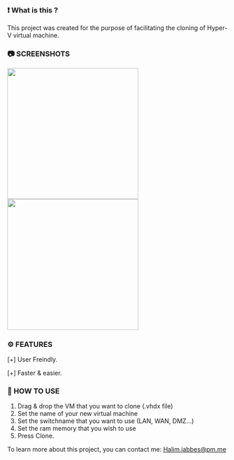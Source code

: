 ### ❗ What is this ?

This project was created for the purpose 
of facilitating the cloning of Hyper-V virtual machine.

### 📷 SCREENSHOTS

<img src="https://i.ibb.co/tKP1YcZ/01.png" width=300 align="center">

<img src="https://i.ibb.co/HNb4stR/02.png" width=300 align="center">

### ⚙️ FEATURES

[+] User Freindly.

[+] Faster & easier.

### 📖 HOW TO USE

1. Drag & drop the VM that you want to clone (.vhdx file)
2. Set the name of your new virtual machine
3. Set the switchname that you want to use (LAN, WAN, DMZ...)
4. Set the ram memory that you wish to use
5. Press Clone.

To learn more about this project, you can contact me:
Halim.jabbes@pm.me
